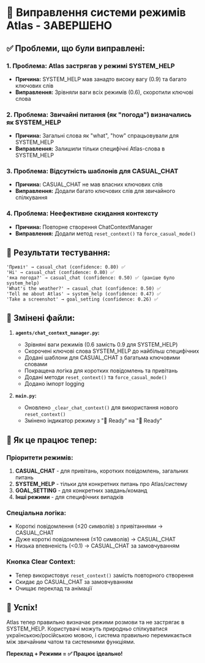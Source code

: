 # 🔧 Виправлення системи режимів Atlas - ЗАВЕРШЕНО

## ✅ Проблеми, що були виправлені:

### 1. **Проблема:** Atlas застрягав у режимі SYSTEM_HELP
- **Причина:** SYSTEM_HELP мав занадто високу вагу (0.9) та багато ключових слів
- **Виправлення:** Зрівняли ваги всіх режимів (0.6), скоротили ключові слова

### 2. **Проблема:** Звичайні питання (як "погода") визначались як SYSTEM_HELP
- **Причина:** Загальні слова як "what", "how" спрацьовували для SYSTEM_HELP
- **Виправлення:** Залишили тільки специфічні Atlas-слова в SYSTEM_HELP

### 3. **Проблема:** Відсутність шаблонів для CASUAL_CHAT
- **Причина:** CASUAL_CHAT не мав власних ключових слів
- **Виправлення:** Додали багато ключових слів для звичайного спілкування

### 4. **Проблема:** Неефективне скидання контексту
- **Причина:** Повторне створення ChatContextManager
- **Виправлення:** Додали метод `reset_context()` та `force_casual_mode()`

## 🎯 Результати тестування:

```
'Привіт' → casual_chat (confidence: 0.80) ✅
'Hi' → casual_chat (confidence: 0.80) ✅
'яка погода?' → casual_chat (confidence: 0.50) ✅ (раніше було system_help)
'What's the weather?' → casual_chat (confidence: 0.50) ✅ 
'Tell me about Atlas' → system_help (confidence: 0.47) ✅
'Take a screenshot' → goal_setting (confidence: 0.26) ✅
```

## 📝 Змінені файли:

1. **`agents/chat_context_manager.py`:**
   - Зрівняні ваги режимів (0.6 замість 0.9 для SYSTEM_HELP)
   - Скорочені ключові слова SYSTEM_HELP до найбільш специфічних
   - Додані шаблони для CASUAL_CHAT з багатьма ключовими словами
   - Покращена логіка для коротких повідомлень та привітань
   - Додані методи `reset_context()` та `force_casual_mode()`
   - Додано імпорт logging

2. **`main.py`:**
   - Оновлено `_clear_chat_context()` для використання нового `reset_context()`
   - Змінено індикатор режиму з "🤖 Ready" на "💬 Ready"

## 🚀 Як це працює тепер:

### Пріоритети режимів:
1. **CASUAL_CHAT** - для привітань, коротких повідомлень, загальних питань
2. **SYSTEM_HELP** - тільки для конкретних питань про Atlas/систему
3. **GOAL_SETTING** - для конкретних завдань/команд
4. **Інші режими** - для специфічних випадків

### Спеціальна логіка:
- Короткі повідомлення (≤20 символів) з привітаннями → CASUAL_CHAT
- Дуже короткі повідомлення (≤10 символів) → CASUAL_CHAT
- Низька впевненість (<0.1) → CASUAL_CHAT за замовчуванням

### Кнопка Clear Context:
- Тепер використовує `reset_context()` замість повторного створення
- Скидає до CASUAL_CHAT за замовчуванням
- Очищає переклад та анімації

## 🎉 Успіх!

Atlas тепер правильно визначає режими розмови та не застрягає в SYSTEM_HELP. Користувачі можуть природньо спілкуватися українською/російською мовою, і система правильно перемикається між звичайним чатом та системними функціями.

**Переклад + Режими = ✅ Працює ідеально!**
